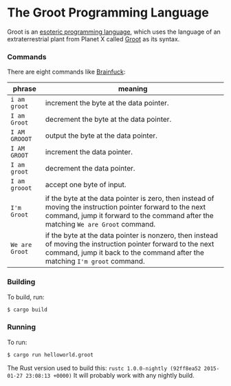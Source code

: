 # The Groot Programming Language

Groot is an [esoteric programming language](http://en.wikipedia.org/wiki/Esoteric_programming_language), which
uses the language of an extraterrestrial plant from Planet X called [Groot](http://en.wikipedia.org/wiki/Groot) as its syntax.

### Commands

There are eight commands like [Brainfuck](http://en.wikipedia.org/wiki/Brainfuck):

phrase|meaning|
--------|---------|
`i am groot`|increment the byte at the data pointer.|
`I am Groot`|decrement the byte at the data pointer.|
`I AM GROOOT`|output the byte at the data pointer.|
`I AM GROOT`|increment the data pointer.|
`I am groot`|decrement the data pointer.|
`I am grooot`|accept one byte of input.|
`I'm Groot`|if the byte at the data pointer is zero, then instead of moving the instruction pointer forward to the next command, jump it forward to the command after the matching `We are Groot` command.|
`We are Groot`|if the byte at the data pointer is nonzero, then instead of moving the instruction pointer forward to the next command, jump it back to the command after the matching `I'm groot` command.|

### Building

To build, run:
```bash
$ cargo build
```

### Running

To run:
```bash
$ cargo run helloworld.groot
```

The Rust version used to build this:
`rustc 1.0.0-nightly (92ff8ea52 2015-01-27 23:08:13 +0000)`
It will probably work with any nightly build.
